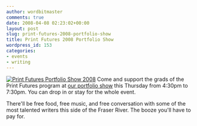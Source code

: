 ```yaml
---
author: wordbitmaster
comments: true
date: 2008-04-08 02:23:02+00:00
layout: post
slug: print-futures-2008-portfolio-show
title: Print Futures 2008 Portfolio Show
wordpress_id: 153
categories:
- events
- writing
---
```


[![Print Futures Portfolio Show 2008](http://wordbit.freehostia.com/wp-content/uploads/2008/04/Print%20Futures%20Portfolio%20Show%202008.jpg)](http://www.douglas.bc.ca/programs/print-futures/special-events/portfolio-show.html) Come and support the grads of the Print Futures program at [our portfolio show](http://www.douglas.bc.ca/programs/print-futures/special-events/portfolio-show.html) this Thursday from 4:30pm to 7:30pm. You can drop in or stay for the whole event. 

There'll be free food, free music, and free conversation with some of the most talented writers this side of the Fraser River. The booze you'll have to pay for.
